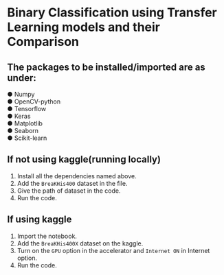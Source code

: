 # Binary Classification using Transfer Learning models and their Comparison

## **The packages to be installed/imported are as under:**    
● Numpy  
● OpenCV-python  
● Tensorflow	  
● Keras	  
● Matplotlib  
● Seaborn  
● Scikit-learn  

## **If not using kaggle(running locally)**
1. Install all the dependencies named above.
2. Add the `BreaKHis400` dataset in the file.
3. Give the path of dataset in the code.
4. Run the code.

## **If using kaggle**
1. Import the notebook.
2. Add the `BreaKHis400X` dataset on the kaggle.
3. Turn on the ```GPU``` option in the accelerator and ```Internet ON``` in Internet option. 	 	
4. Run the code.
